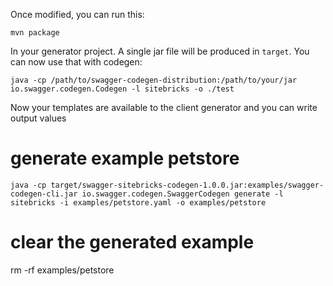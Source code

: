Once modified, you can run this:

```
mvn package
```

In your generator project.  A single jar file will be produced in `target`.  You can now use that with codegen:

```
java -cp /path/to/swagger-codegen-distribution:/path/to/your/jar io.swagger.codegen.Codegen -l sitebricks -o ./test
```

Now your templates are available to the client generator and you can write output values

# generate example petstore
```
java -cp target/swagger-sitebricks-codegen-1.0.0.jar:examples/swagger-codegen-cli.jar io.swagger.codegen.SwaggerCodegen generate -l sitebricks -i examples/petstore.yaml -o examples/petstore
```

# clear the generated example

rm -rf examples/petstore
